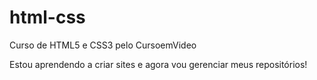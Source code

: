 # html-css
 Curso de HTML5 e CSS3 pelo CursoemVideo

 Estou aprendendo a criar sites e agora vou gerenciar meus repositórios!
